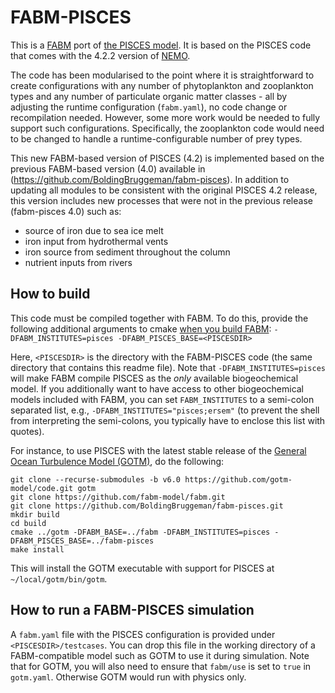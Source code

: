 # FABM-PISCES

This is a [FABM](https://fabm.net) port of [the PISCES model](https://doi.org/10.5194/gmd-8-2465-2015). It is based on the PISCES code that comes with the 4.2.2 version of [NEMO](https://www.nemo-ocean.eu/).

The code has been modularised to the point where it is straightforward to create configurations with any number
of phytoplankton and zooplankton types and any number of particulate organic matter classes - all by adjusting
the runtime configuration (`fabm.yaml`), no code change or recompilation needed. However, some more work would
be needed to fully support such configurations. Specifically, the zooplankton code would need to be changed to
handle a runtime-configurable number of prey types.

This new FABM-based version of PISCES (4.2) is implemented based on the previous FABM-based version (4.0) available in (https://github.com/BoldingBruggeman/fabm-pisces). In addition to updating all modules to be consistent with the original PISCES 4.2 release, this version includes new processes that were not in the previous release (fabm-pisces 4.0) such as:

* source of iron due to sea ice melt 
* iron input from hydrothermal vents
* iron source from sediment throughout the column 
* nutrient inputs from rivers


## How to build

This code must be compiled together with FABM. To do this, provide the following additional arguments to cmake [when you build FABM](https://github.com/fabm-model/fabm/wiki/Building-and-installing): `-DFABM_INSTITUTES=pisces -DFABM_PISCES_BASE=<PISCESDIR>`

Here, `<PISCESDIR>` is the directory with the FABM-PISCES code (the same directory that contains this readme file). Note that `-DFABM_INSTITUTES=pisces` will make FABM compile PISCES as the *only* available biogeochemical model. If you additionally want to have access to other biogeochemical models included with FABM, you can set `FABM_INSTITUTES` to a semi-colon separated list, e.g., `-DFABM_INSTITUTES="pisces;ersem"` (to prevent the shell from interpreting the semi-colons, you typically have to enclose this list with quotes).

For instance, to use PISCES with the latest stable release of the [General Ocean Turbulence Model (GOTM)](https://gotm.net/), do the following:

```
git clone --recurse-submodules -b v6.0 https://github.com/gotm-model/code.git gotm
git clone https://github.com/fabm-model/fabm.git
git clone https://github.com/BoldingBruggeman/fabm-pisces.git
mkdir build
cd build
cmake ../gotm -DFABM_BASE=../fabm -DFABM_INSTITUTES=pisces -DFABM_PISCES_BASE=../fabm-pisces
make install
```

This will install the GOTM executable with support for PISCES at `~/local/gotm/bin/gotm`.

## How to run a FABM-PISCES simulation

A `fabm.yaml` file with the PISCES configuration is provided under `<PISCESDIR>/testcases`. You can drop this file in the working directory of a FABM-compatible model such as GOTM to use it during simulation. Note that for GOTM, you will also need to ensure that `fabm/use` is set to `true` in `gotm.yaml`. Otherwise GOTM would run with physics only.
